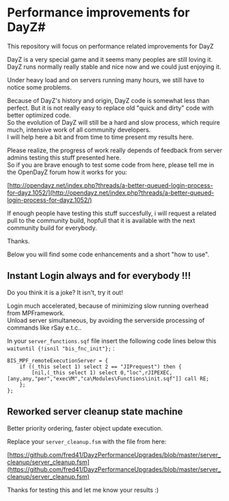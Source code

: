 # Performance improvements for DayZ#

This repository will focus on performance related improvements for DayZ


DayZ is a very special game and it seems many peoples are still loving it.   
DayZ runs normally really stable and nice now and we could just enjoying it.   

Under heavy load and on servers running many hours, we still have to notice some problems.   

Because of DayZ's history and origin, DayZ code is somewhat less than perfect.
But it is not really easy to replace old "quick and dirty" code with better optimized code.   
So the evolution of DayZ will still be a hard and slow process, which require much, intensive work of all community developers.   
I will help here a bit and from time to time present my results here.   

Please realize, the progress of work really depends of feedback from server admins testing this stuff presented here.    
So if you are brave enough to test some code from here, please tell me in the OpenDayZ forum how it works for you:

[http://opendayz.net/index.php?threads/a-better-queued-login-process-for-dayz.1052/](http://opendayz.net/index.php?threads/a-better-queued-login-process-for-dayz.1052/)    

If enough people have testing this stuff succesfully, i will request a related pull to the community build, hopfull that it is available with the next community build for everybody.

Thanks.   

Below you will find some code enhancements and a short "how to use".

## Instant Login always and for everybody !!!   
Do you think it is a joke? It isn't, try it out!

Login much accelerated, because of minimizing slow running overhead from MPFramework.   
Unload server simultaneous, by avoiding the serverside processing of commands like rSay e.t.c..    

In your `server_functions.sqf` file insert the following code lines below this `waituntil {!isnil "bis_fnc_init"};` :    

	BIS_MPF_remoteExecutionServer = {
		if ((_this select 1) select 2 == "JIPrequest") then {
			[nil,(_this select 1) select 0,"loc",rJIPEXEC,[any,any,"per","execVM","ca\Modules\Functions\init.sqf"]] call RE;
		};
	};

## Reworked server cleanup state machine   
Better priority ordering, faster object update execution.  


Replace your `server_cleanup.fsm` with the file from here:


[https://github.com/fred41/DayzPerformanceUpgrades/blob/master/server_cleanup/server_cleanup.fsm](https://github.com/fred41/DayzPerformanceUpgrades/blob/master/server_cleanup/server_cleanup.fsm)



Thanks for testing this and let me know your results :)
